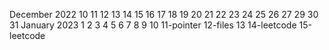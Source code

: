December 2022
10
11
12
13
14
15
16
17
18
19
20
21
22
23
24
25
26
27
29
30
31
January 2023
1
2
3
4
5
6
7
8
9
10
11-pointer
12-files
13
14-leetcode
15-leetcode